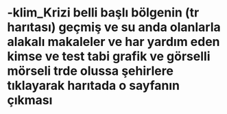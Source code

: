 # -klim_Krizi  belli başlı bölgenin (tr harıtası) geçmiş ve su anda olanlarla alakalı makaleler ve har yardım eden kimse ve test tabi grafik ve görselli mörseli  trde olussa şehirlere tıklayarak harıtada o sayfanın çıkması
